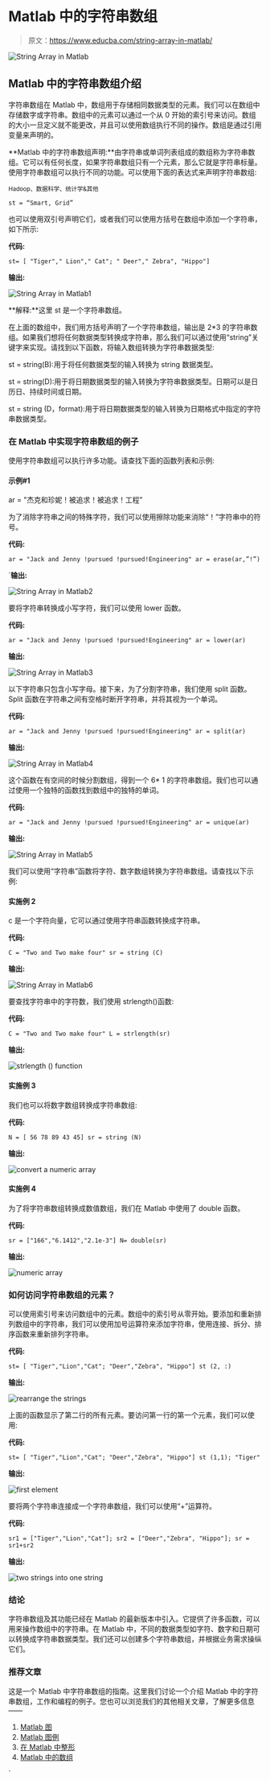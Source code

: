# Matlab 中的字符串数组

> 原文：<https://www.educba.com/string-array-in-matlab/>

![String Array in Matlab](img/678df5ba70f94c67cc7ce4dc34a0d2d8.png)



## Matlab 中的字符串数组介绍

字符串数组在 Matlab 中，数组用于存储相同数据类型的元素。我们可以在数组中存储数字或字符串。数组中的元素可以通过一个从 0 开始的索引号来访问。数组的大小一旦定义就不能更改，并且可以使用数组执行不同的操作。数组是通过引用变量来声明的。

**Matlab 中的字符串数组声明:**由字符串或单词列表组成的数组称为字符串数组。它可以有任何长度，如果字符串数组只有一个元素，那么它就是字符串标量。使用字符串数组可以执行不同的功能。可以使用下面的表达式来声明字符串数组:

<small>Hadoop、数据科学、统计学&其他</small>

`st = “Smart, Grid”`

也可以使用双引号声明它们，或者我们可以使用方括号在数组中添加一个字符串，如下所示:

**代码:**

`st= [ "Tiger"," Lion"," Cat";
" Deer"," Zebra", "Hippo"]`

**输出:**

![String Array in Matlab1](img/dd1f79da080afd2aa7bbffe26b5bcd0b.png)



**解释:**这里 st 是一个字符串数组。

在上面的数组中，我们用方括号声明了一个字符串数组，输出是 2*3 的字符串数组。如果我们想将任何数据类型转换成字符串，那么我们可以通过使用“string”关键字来实现。请找到以下函数，将输入数组转换为字符串数据类型:

st = string(B):用于将任何数据类型的输入转换为 string 数据类型。

st = string(D):用于将日期数据类型的输入转换为字符串数据类型。日期可以是日历日、持续时间或日期。

st = string (D，format):用于将日期数据类型的输入转换为日期格式中指定的字符串数据类型。

### 在 Matlab 中实现字符串数组的例子

使用字符串数组可以执行许多功能。请查找下面的函数列表和示例:

#### 示例#1

ar = "杰克和珍妮！被追求！被追求！工程”

为了消除字符串之间的特殊字符，我们可以使用擦除功能来消除“！”字符串中的符号。

**代码:**

`ar = "Jack and Jenny !pursued !pursued!Engineering"
ar = erase(ar,”!”)`

 `**输出:**

![String Array in Matlab2](img/6df5868b20eca36cb25a469a4ba86346.png)



要将字符串转换成小写字符，我们可以使用 lower 函数。

**代码:**

`ar = "Jack and Jenny !pursued !pursued!Engineering"
ar = lower(ar)`

**输出:**

![String Array in Matlab3](img/ff0bb62876730ea8b68caf195c787733.png)



以下字符串只包含小写字母。接下来，为了分割字符串，我们使用 split 函数。Split 函数在字符串之间有空格时断开字符串，并将其视为一个单词。

**代码:**

`ar = "Jack and Jenny !pursued !pursued!Engineering"
ar = split(ar)`

**输出:**

![String Array in Matlab4](img/7b9a26f500768e0e978178ff5988db74.png)



这个函数在有空间的时候分割数组，得到一个 6* 1 的字符串数组。我们也可以通过使用一个独特的函数找到数组中的独特的单词。

**代码:**

`ar = "Jack and Jenny !pursued !pursued!Engineering"
ar = unique(ar)`

**输出:**

![String Array in Matlab5](img/51301bd1ad3d171b97ab1a81caacbd9c.png)



我们可以使用“字符串”函数将字符、数字数组转换为字符串数组。请查找以下示例:

#### 实施例 2

c 是一个字符向量，它可以通过使用字符串函数转换成字符串。

**代码:**

`C = "Two and Two make four"
sr = string (C)`

**输出:**

![String Array in Matlab6](img/f4e534168481127fcfc22a5b1f4153c8.png)



要查找字符串中的字符数，我们使用 strlength()函数:

**代码:**

`C = "Two and Two make four"
L = strlength(sr)`

**输出:**

![strlength () function](img/8627e2aaba7bd18b9bf0af33b2d285de.png)



#### 实施例 3

我们也可以将数字数组转换成字符串数组:

**代码:**

`N = [ 56 78 89 43 45] sr = string (N)`

**输出:**

![convert a numeric array](img/bb37cac15b840a95cd8118209243265f.png)



#### 实施例 4

为了将字符串数组转换成数值数组，我们在 Matlab 中使用了 double 函数。

**代码:**

`sr = ["166","6.1412","2.1e-3"] N= double(sr)`

**输出:**

![numeric array](img/c245b1a748a7f5d20b4fea3c37b3b7a6.png)



### 如何访问字符串数组的元素？

可以使用索引号来访问数组中的元素。数组中的索引号从零开始。要添加和重新排列数组中的字符串，我们可以使用加号运算符来添加字符串，使用连接、拆分、排序函数来重新排列字符串。

**代码:**

`st= [ "Tiger","Lion","Cat";
"Deer","Zebra", "Hippo"] st (2, :)`

**输出:**

![rearrange the strings](img/3a97194d7c1463ded976683b4b1adef2.png)



上面的函数显示了第二行的所有元素。要访问第一行的第一个元素，我们可以使用:

**代码:**

`st= [ "Tiger","Lion","Cat";
"Deer","Zebra", "Hippo"] st (1,1); "Tiger"`

**输出:**

![first element](img/abf962336a86430a79a55a5eb16f15c3.png)



要将两个字符串连接成一个字符串数组，我们可以使用“+”运算符。

**代码:**

`sr1 = ["Tiger","Lion","Cat"];
sr2 = ["Deer","Zebra", "Hippo"];
sr = sr1+sr2`

**输出:**

![two strings into one string](img/56af989abca6d56fcb4259a433e232e6.png)



### 结论

字符串数组及其功能已经在 Matlab 的最新版本中引入。它提供了许多函数，可以用来操作数组中的字符串。在 Matlab 中，不同的数据类型如字符、数字和日期可以转换成字符串数据类型。我们还可以创建多个字符串数组，并根据业务需求操纵它们。

### 推荐文章

这是一个 Matlab 中字符串数组的指南。这里我们讨论一个介绍 Matlab 中的字符串数组，工作和编程的例子。您也可以浏览我们的其他相关文章，了解更多信息——

1.  [Matlab 图](https://www.educba.com/matlab-figure/)
2.  [Matlab 图例](https://www.educba.com/matlab-legend/)
3.  [在 Matlab 中整形](https://www.educba.com/reshape-in-matlab/)
4.  [Matlab 中的数组](https://www.educba.com/arrays-in-matlab/)





`